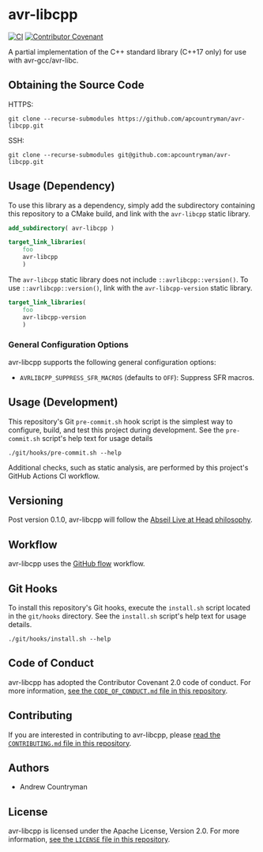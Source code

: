 # avr-libcpp

[![CI](https://github.com/apcountryman/avr-libcpp/actions/workflows/ci.yml/badge.svg)](https://github.com/apcountryman/avr-libcpp/actions/workflows/ci.yml)
[![Contributor Covenant](https://img.shields.io/badge/Contributor%20Covenant-2.0-4baaaa.svg)](CODE_OF_CONDUCT.md)

A partial implementation of the C++ standard library (C++17 only) for use with
avr-gcc/avr-libc.

## Obtaining the Source Code

HTTPS:
```shell
git clone --recurse-submodules https://github.com/apcountryman/avr-libcpp.git
```
SSH:
```shell
git clone --recurse-submodules git@github.com:apcountryman/avr-libcpp.git
```

## Usage (Dependency)

To use this library as a dependency, simply add the subdirectory containing this
repository to a CMake build, and link with the `avr-libcpp` static library.
```cmake
add_subdirectory( avr-libcpp )
```
```cmake
target_link_libraries(
    foo
    avr-libcpp
    )
```

The `avr-libcpp` static library does not include `::avrlibcpp::version()`.
To use `::avrlibcpp::version()`, link with the `avr-libcpp-version` static library.
```cmake
target_link_libraries(
    foo
    avr-libcpp-version
    )
```

### General Configuration Options

avr-libcpp supports the following general configuration options:
- `AVRLIBCPP_SUPPRESS_SFR_MACROS` (defaults to `OFF`): Suppress SFR macros.


## Usage (Development)

This repository's Git `pre-commit.sh` hook script is the simplest way to configure, build,
and test this project during development.
See the `pre-commit.sh` script's help text for usage details
```shell
./git/hooks/pre-commit.sh --help
```

Additional checks, such as static analysis, are performed by this project's GitHub Actions
CI workflow.

## Versioning

Post version 0.1.0, avr-libcpp will follow the [Abseil Live at Head
philosophy](https://abseil.io/about/philosophy).

## Workflow

avr-libcpp uses the [GitHub flow](https://guides.github.com/introduction/flow/) workflow.

## Git Hooks

To install this repository's Git hooks, execute the `install.sh` script located in the
`git/hooks` directory.
See the `install.sh` script's help text for usage details.
```shell
./git/hooks/install.sh --help
```

## Code of Conduct

avr-libcpp has adopted the Contributor Covenant 2.0 code of conduct.
For more information, [see the `CODE_OF_CONDUCT.md` file in this
repository](CODE_OF_CONDUCT.md).

## Contributing

If you are interested in contributing to avr-libcpp, please [read the `CONTRIBUTING.md`
file in this repository](CONTRIBUTING.md).

## Authors

- Andrew Countryman

## License

avr-libcpp is licensed under the Apache License, Version 2.0.
For more information, [see the `LICENSE` file in this repository](LICENSE).
